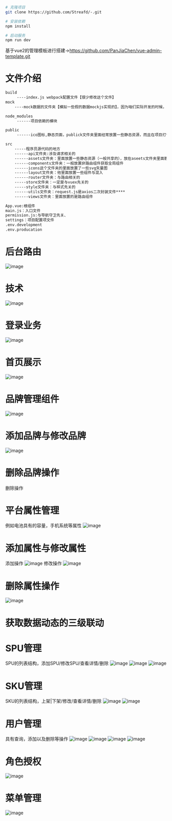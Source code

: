 ```bash
# 克隆项目
git clone https://github.com/Streafd/-.git

# 安装依赖
npm install

# 启动服务
npm run dev
```
基于vue2的管理模板进行搭建->https://github.com/PanJiaChen/vue-admin-template.git

# 文件介绍
```bash
build
     ----index.js webpack配置文件【很少修改这个文件】
mock
    ----mock数据的文件夹【模拟一些假的数据mockjs实现的】，因为咱们实际开发的时候，利用的是真是接口

node_modules
     ------项目依赖的模块

public
     ------ico图标,静态页面，publick文件夹里面经常放置一些静态资源，而且在项目打包的时候webpack不会编译这个文件夹，原封不动的打包到dist文件夹里面

src
    -----程序员源代码的地方
    ------api文件夹:涉及请求相关的
    ------assets文件夹：里面放置一些静态资源（一般共享的），放在aseets文件夹里面静态资源，在webpack打包的时候，会进行编译
    ------components文件夹：一般放置非路由组件获取全局组件
    ------icons这个文件夹的里面放置了一些svg矢量图
    ------layout文件夹：他里面放置一些组件与混入
    ------router文件夹：与路由相关的
    -----store文件夹：一定是与vuex先关的
    -----style文件夹：与样式先关的
    ------utils文件夹：request.js是axios二次封装文件****
    ------views文件夹：里面放置的是路由组件

App.vue:根组件
main.js：入口文件
permission.js:与导航守卫先关、
settings：项目配置项文件
.env.development
.env.producation
```

# 后台路由
![image](https://github.com/Streafd/DeomImg/blob/master/img/%E5%BE%AE%E4%BF%A1%E5%9B%BE%E7%89%87_20230623151630.png)
# 技术
![image](https://github.com/Streafd/DeomImg/blob/master/img/%E5%BE%AE%E4%BF%A1%E5%9B%BE%E7%89%87_20230623152838.png)
# 登录业务
![image](https://github.com/Streafd/DeomImg/blob/master/img/%E5%BE%AE%E4%BF%A1%E5%9B%BE%E7%89%87_20230623152841.png)
# 首页展示
![image](https://github.com/Streafd/DeomImg/blob/master/img/%E5%BE%AE%E4%BF%A1%E5%9B%BE%E7%89%87_20230623152844.png)
# 品牌管理组件
![image](https://github.com/Streafd/DeomImg/blob/master/img/%E5%BE%AE%E4%BF%A1%E5%9B%BE%E7%89%87_20230623152847.png)
# 添加品牌与修改品牌
![image](https://github.com/Streafd/DeomImg/blob/master/img/%E5%BE%AE%E4%BF%A1%E5%9B%BE%E7%89%87_20230623152841.png)
# 删除品牌操作
删除操作

# 平台属性管理
例如电池具有的容量，手机系统等属性
![image](https://github.com/Streafd/DeomImg/blob/master/img/%E5%BE%AE%E4%BF%A1%E5%9B%BE%E7%89%87_20230623152850.png)

# 添加属性与修改属性
添加操作
![image](https://github.com/Streafd/DeomImg/blob/master/img/%E5%BE%AE%E4%BF%A1%E5%9B%BE%E7%89%87_20230623152853.png)
修改操作
![image](https://github.com/Streafd/DeomImg/blob/master/img/%E5%BE%AE%E4%BF%A1%E5%9B%BE%E7%89%87_20230623152856.png)
# 删除属性操作
![image](https://github.com/Streafd/DeomImg/blob/master/img/%E5%BE%AE%E4%BF%A1%E5%9B%BE%E7%89%87_20230623152856.png)
# 获取数据动态的三级联动

# SPU管理
SPU的列表结构，添加SPU/修改SPU/查看详情/删除
![image](https://github.com/Streafd/DeomImg/blob/master/img/%E5%BE%AE%E4%BF%A1%E5%9B%BE%E7%89%87_20230623152858.png)
![image](https://github.com/Streafd/DeomImg/blob/master/img/%E5%BE%AE%E4%BF%A1%E5%9B%BE%E7%89%87_20230623152901.png)
![image](https://github.com/Streafd/DeomImg/blob/master/img/%E5%BE%AE%E4%BF%A1%E5%9B%BE%E7%89%87_20230623152903.png)

# SKU管理
SKU的列表结构，上架|下架/修改/查看详情/删除
![image](https://github.com/Streafd/DeomImg/blob/master/img/%E5%BE%AE%E4%BF%A1%E5%9B%BE%E7%89%87_20230623152906.png)
![image](https://github.com/Streafd/DeomImg/blob/master/img/%E5%BE%AE%E4%BF%A1%E5%9B%BE%E7%89%87_20230623152910.png)

# 用户管理
具有查询，添加以及删除等操作
![image](https://github.com/Streafd/DeomImg/blob/master/img/%E5%BE%AE%E4%BF%A1%E5%9B%BE%E7%89%87_20230623152910.png)
![image](https://github.com/Streafd/DeomImg/blob/master/img/%E5%BE%AE%E4%BF%A1%E5%9B%BE%E7%89%87_20230623152923.png)
![image](https://github.com/Streafd/DeomImg/blob/master/img/%E5%BE%AE%E4%BF%A1%E5%9B%BE%E7%89%87_20230623152927.png)
![image](https://github.com/Streafd/DeomImg/blob/master/img/%E5%BE%AE%E4%BF%A1%E5%9B%BE%E7%89%87_20230623152918.png)

# 角色授权
![image](https://github.com/Streafd/DeomImg/blob/master/img/%E5%BE%AE%E4%BF%A1%E5%9B%BE%E7%89%87_20230623152920.png)
# 菜单管理
![image](https://github.com/Streafd/DeomImg/blob/master/img/%E5%BE%AE%E4%BF%A1%E5%9B%BE%E7%89%87_20230623152929.png)
